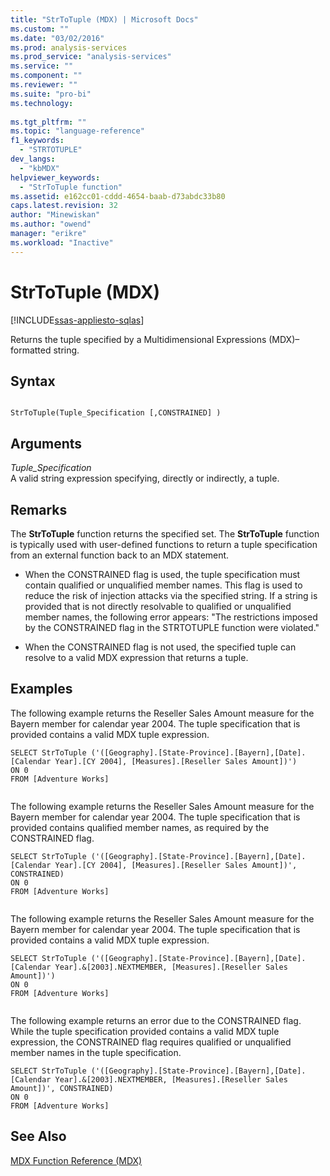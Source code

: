 ```yaml
---
title: "StrToTuple (MDX) | Microsoft Docs"
ms.custom: ""
ms.date: "03/02/2016"
ms.prod: analysis-services
ms.prod_service: "analysis-services"
ms.service: ""
ms.component: ""
ms.reviewer: ""
ms.suite: "pro-bi"
ms.technology: 
  
ms.tgt_pltfrm: ""
ms.topic: "language-reference"
f1_keywords: 
  - "STRTOTUPLE"
dev_langs: 
  - "kbMDX"
helpviewer_keywords: 
  - "StrToTuple function"
ms.assetid: e162cc01-cddd-4654-baab-d73abdc33b80
caps.latest.revision: 32
author: "Minewiskan"
ms.author: "owend"
manager: "erikre"
ms.workload: "Inactive"
---
```

# StrToTuple (MDX)
[!INCLUDE[ssas-appliesto-sqlas](../includes/ssas-appliesto-sqlas.md)]

  Returns the tuple specified by a Multidimensional Expressions (MDX)–formatted string.  
  
## Syntax  
  
```  
  
StrToTuple(Tuple_Specification [,CONSTRAINED] )   
```  
  
## Arguments  
 *Tuple_Specification*  
 A valid string expression specifying, directly or indirectly, a tuple.  
  
## Remarks  
 The **StrToTuple** function returns the specified set. The **StrToTuple** function is typically used with user-defined functions to return a tuple specification from an external function back to an MDX statement.  
  
-   When the CONSTRAINED flag is used, the tuple specification must contain qualified or unqualified member names. This flag is used to reduce the risk of injection attacks via the specified string. If a string is provided that is not directly resolvable to qualified or unqualified member names, the following error appears: "The restrictions imposed by the CONSTRAINED flag in the STRTOTUPLE function were violated."  
  
-   When the CONSTRAINED flag is not used, the specified tuple can resolve to a valid MDX expression that returns a tuple.  
  
## Examples  
 The following example returns the Reseller Sales Amount measure for the Bayern member for calendar year 2004. The tuple specification that is provided contains a valid MDX tuple expression.  
  
```  
SELECT StrToTuple ('([Geography].[State-Province].[Bayern],[Date].[Calendar Year].[CY 2004], [Measures].[Reseller Sales Amount])')  
ON 0  
FROM [Adventure Works]  
  
```  
  
 The following example returns the Reseller Sales Amount measure for the Bayern member for calendar year 2004. The tuple specification that is provided contains qualified member names, as required by the CONSTRAINED flag.  
  
```  
SELECT StrToTuple ('([Geography].[State-Province].[Bayern],[Date].[Calendar Year].[CY 2004], [Measures].[Reseller Sales Amount])', CONSTRAINED)  
ON 0  
FROM [Adventure Works]  
  
```  
  
 The following example returns the Reseller Sales Amount measure for the Bayern member for calendar year 2004. The tuple specification that is provided contains a valid MDX tuple expression.  
  
```  
SELECT StrToTuple ('([Geography].[State-Province].[Bayern],[Date].[Calendar Year].&[2003].NEXTMEMBER, [Measures].[Reseller Sales Amount])')  
ON 0  
FROM [Adventure Works]  
  
```  
  
 The following example returns an error due to the CONSTRAINED flag. While the tuple specification provided contains a valid MDX tuple expression, the CONSTRAINED flag requires qualified or unqualified member names in the tuple specification.  
  
```  
SELECT StrToTuple ('([Geography].[State-Province].[Bayern],[Date].[Calendar Year].&[2003].NEXTMEMBER, [Measures].[Reseller Sales Amount])', CONSTRAINED)  
ON 0  
FROM [Adventure Works]  
```  
  
## See Also  
 [MDX Function Reference &#40;MDX&#41;](../mdx/mdx-function-reference-mdx.md)  
  
  
